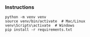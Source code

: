 ### Instructions

```
python -m venv venv
source venv/bin/activate  # Mac/Linux
venv\Scripts\activate  # Windows
pip install -r requirements.txt
```